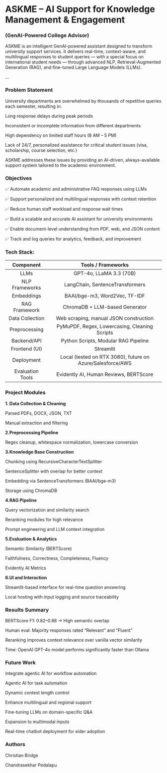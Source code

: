 # ASKME – AI Support for Knowledge Management & Engagement
### (GenAI-Powered College Advisor)

ASKME is an intelligent GenAI-powered assistant designed to transform university support services. It delivers real-time, context-aware, and multilingual responses to student queries — with a special focus on international student needs — through advanced NLP, Retrieval-Augmented Generation (RAG), and fine-tuned Large Language Models (LLMs).

... 

### Problem Statement

University departments are overwhelmed by thousands of repetitive queries each semester, resulting in:

Long response delays during peak periods

Inconsistent or incomplete information from different departments

High dependency on limited staff hours (8 AM – 5 PM)

Lack of 24/7, personalized assistance for critical student issues (visa, scholarship, course selection, etc.)

ASKME addresses these issues by providing an AI-driven, always-available support system tailored to the academic environment.  

### Objectives

✅ Automate academic and administrative FAQ responses using LLMs

✅ Support personalized and multilingual responses with context retention

✅ Reduce human staff workload and response wait times

✅ Build a scalable and accurate AI assistant for university environments

✅ Enable document-level understanding from PDF, web, and JSON content

✅ Track and log queries for analytics, feedback, and improvement


### Tech Stack:

| Component        | Tools / Frameworks                                  |
|:------------------:|:-----------------------------------------------------:|
| LLMs             | GPT-4o, LLaMA 3.3 (70B)                             |
| NLP Frameworks   | LangChain, SentenceTransformers                     |
| Embeddings       | BAAI/bge-m3, Word2Vec, TF-IDF                       |
| RAG Framework    | ChromaDB + LLM-based Generator                      |
| Data Collection  | Web scraping, manual JSON construction              |
| Preprocessing    | PyMuPDF, Regex, Lowercasing, Cleaning Scripts       |
| Backend/API      | Python Scripts, Modular RAG Pipeline                |
| Frontend (UI)    | Streamlit                                           |
| Deployment       | Local (tested on RTX 3080), future on Azure/Salesforce/AWS |
| Evaluation Tools | Evidently AI, Human Reviews, BERTScore             |


### Project Modules

**1. Data Collection & Cleaning**

Parsed PDFs, DOCX, JSON, TXT

Manual extraction and filtering

**2.Preprocessing Pipeline**

Regex cleanup, whitespace normalization, lowercase conversion

**3.Knowledge Base Construction**

Chunking using RecursiveCharacterTextSplitter

SentenceSplitter with overlap for better context

Embedding via SentenceTransformers (BAAI/bge-m3)

Storage using ChromaDB

**4.RAG Pipeline**

Query vectorization and similarity search

Reranking modules for high relevance

Prompt engineering and LLM context integration

**5.Evaluation & Analytics**

Semantic Similarity (BERTScore)

Faithfulness, Correctness, Completeness, Fluency

Evidently AI Metrics

**6.UI and Interaction**

Streamlit-based interface for real-time question answering

Local hosting with input logging and source traceability 


### Results Summary
BERTScore F1: 0.82–0.88 → High semantic overlap

Human eval: Majority responses rated “Relevant” and “Fluent”

Reranking improves context relevance over vanilla vector similarity

Time: OpenAI GPT-4o model performs significantly faster than Ollama

### Future Work
Integrate agentic AI for workflow automation

Agentic AI for task automation

Dynamic context length control

Enhance multilingual and regional support

Fine-tuning LLMs on domain-specific Q&A

Expansion to multimodal inputs

Real-time chatbot deployment for eider adoption



### Authors

Christian Bridge

Chandrasekhar Pedalapu